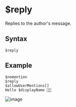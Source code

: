 # $reply
Replies to the author's message.

## Syntax
```
$reply
```

## Example
```
$nomention
$reply
$allowUserMentions[]
Hello $displayName 👋🏻
```
![image](https://user-images.githubusercontent.com/42785890/151721130-51524143-b136-4cfc-b028-694b1d09e84a.png)
